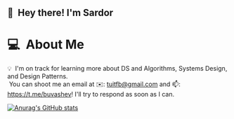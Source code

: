 
## 👋 &nbsp;Hey there! I'm Sardor 

# 💻 &nbsp;About Me


💡 &nbsp;I'm on track for learning more about DS and Algorithms, Systems Design, and Design Patterns.\
&nbsp;You can shoot me an email at ✉️: tuitfb@gmail.com and 📫:  https://t.me/buvashev! I'll try to respond as soon as I can.
 
[![Anurag's GitHub stats](https://github-readme-stats.vercel.app/api?username=bsardorbek)](https://github.com/anuraghazra/github-readme-stats)
